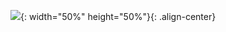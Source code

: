 ![](https://github.com/kenziedev/kenziedev/assets/160579648/d67598e2-86dd-41f8-b632-ce0b4da3a3bb){: width="50%" height="50%"}{: .align-center}
<!---
kenziedev/kenziedev is a ✨ special ✨ repository because its `README.md` (this file) appears on your GitHub profile.
You can click the Preview link to take a look at your changes.
--->